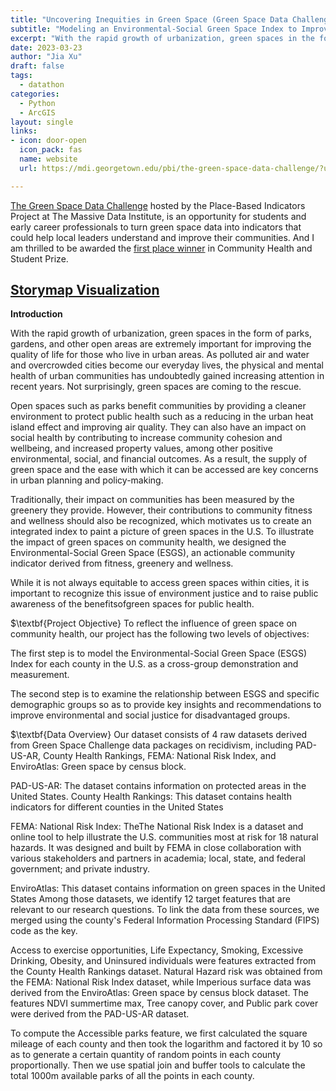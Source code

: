 ```yaml
---
title: "Uncovering Inequities in Green Space (Green Space Data Challenge)"
subtitle: "Modeling an Environmental-Social Green Space Index to Improve Community Health and Equity"
excerpt: "With the rapid growth of urbanization, green spaces in the form of parks, gardens, and other open areas are extremely important for improving the quality of life for those who live in urban areas. As polluted air and water and overcrowded cities become our everyday lives, the physical and mental health of urban communities has undoubtedly gained increasing attention in recent years. Not surprisingly, green spaces are coming to the rescue. Cancel changes Open spaces such as parks benefit communities by providing a cleaner environment to protect public health such as a reducing in the urban heat island effect and improving air quality. They can also have an impact on social health by contributing to increase community cohesion and wellbeing, and increased property values, among other positive environmental, social, and financial outcomes. As a result, the supply of green space and the ease with which it can be accessed are key concerns in urban planning and policy-making."
date: 2023-03-23
author: "Jia Xu"
draft: false
tags:
  - datathon
categories:
  - Python
  - ArcGIS
layout: single
links:
- icon: door-open
  icon_pack: fas
  name: website
  url: https://mdi.georgetown.edu/pbi/the-green-space-data-challenge/?utm_source=GU+MDI&utm_medium=Email&utm_campaign=GSDC+Winner+Blast

---
```




[The Green Space Data Challenge](https://mdi.georgetown.edu/pbi/greenspace/) hosted by the Place-Based Indicators Project at The Massive Data Institute, is an opportunity for students and early career professionals to turn green space data into indicators that could help local leaders understand and improve their communities. And I am thrilled to be awarded the [first place winner](https://mdi.georgetown.edu/pbi/the-green-space-data-challenge/?utm_source=GU+MDI&utm_medium=Email&utm_campaign=GSDC+Winner+Blast) in Community Health and Student Prize.


[Storymap Visualization](https://storymaps.arcgis.com/stories/1cc16b53f3d94cedaa68acfad44571c9)
---

$\textbf{Introduction}$

With the rapid growth of urbanization, green spaces in the form of parks, gardens, and other open areas are extremely important for improving the quality of life for those who live in urban areas. As polluted air and water and overcrowded cities become our everyday lives, the physical and mental health of urban communities has undoubtedly gained increasing attention in recent years. Not surprisingly, green spaces are coming to the rescue.

Open spaces such as parks benefit communities by providing a cleaner environment to protect public health such as a reducing in the urban heat island effect and improving air quality. They can also have an impact on social health by contributing to increase community cohesion and wellbeing, and increased property values, among other positive environmental, social, and financial outcomes. As a result, the supply of green space and the ease with which it can be accessed are key concerns in urban planning and policy-making.  

Traditionally, their impact on communities has been measured by the greenery they provide. However, their contributions to community fitness and wellness should also be recognized, which motivates us to create an integrated index to paint a picture of green spaces in the U.S. To illustrate the impact of green spaces on community health, we designed the Environmental-Social Green Space (ESGS), an actionable community indicator  derived from fitness, greenery and wellness.  

While it is not always equitable to access green spaces within cities, it is important to recognize this issue of environment justice and to raise public  awareness of the benefitsofgreen spaces for public health.


$\textbf{Project Objective}
To reflect the influence of green space on community health, our project has the following two levels of objectives:

The first step is to model the Environmental-Social Green Space (ESGS) Index for each county in the U.S. as a cross-group demonstration and measurement.

The second step is to examine the relationship between ESGS and specific demographic groups so as to provide key insights and recommendations to improve environmental and social justice for disadvantaged groups.

$\textbf{Data Overview}
Our dataset consists of 4 raw datasets derived from Green Space Challenge data packages on recidivism, including PAD-US-AR, County Health Rankings, FEMA: National Risk Index, and EnviroAtlas: Green space by census block. 

PAD-US-AR: The dataset contains information on protected areas in the United States. 
County Health Rankings: This dataset contains health indicators for different counties in the United States

FEMA: National Risk Index: TheThe National Risk Index is a dataset and online tool to help illustrate the U.S. communities most at risk for 18 natural hazards. It was designed and built by FEMA in close collaboration with various stakeholders and partners in academia; local, state, and federal government; and private industry. 

EnviroAtlas: This dataset contains information on green spaces in the United States
Among those datasets, we identify 12 target features that are relevant to our research questions. To link the data from these sources, we merged using the county's Federal Information Processing Standard (FIPS) code as the key.

Access to exercise opportunities, Life Expectancy, Smoking, Excessive Drinking, Obesity, and Uninsured individuals were features extracted from the County Health Rankings dataset. Natural Hazard risk was obtained from the FEMA: National Risk Index dataset, while Imperious surface data was derived from the EnviroAtlas: Green space by census block dataset. The features NDVI summertime max, Tree canopy cover, and Public park cover were derived from the PAD-US-AR dataset.

To compute the Accessible parks feature, we first calculated the square mileage of each county and then took the logarithm and factored it by 10 so as to generate a certain quantity of random points in each county proportionally. Then we use spatial join and buffer tools to calculate the total 1000m available parks of all the points in each county.
